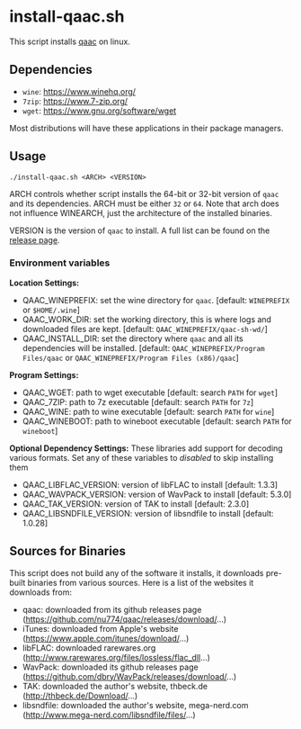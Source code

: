 # install-qaac.sh

This script installs [qaac](https://github.com/nu774/qaac) on linux.

## Dependencies

- `wine`: https://www.winehq.org/
- `7zip`: https://www.7-zip.org/
- `wget`: https://www.gnu.org/software/wget

Most distributions will have these applications in their package managers.

## Usage

`./install-qaac.sh <ARCH> <VERSION>`

ARCH controls whether script installs the 64-bit or 32-bit version of `qaac` and its dependencies. 
ARCH must be either `32` or `64`.
Note that arch does not influence WINEARCH, just the architecture of the installed binaries.

VERSION is the version of `qaac` to install.
A full list can be found on the [release page](https://github.com/nu774/qaac/releases).

### Environment variables

__Location Settings:__
- QAAC_WINEPREFIX: set the wine directory for `qaac`. [default: `WINEPREFIX` or `$HOME/.wine`]
- QAAC_WORK_DIR: set the working directory, this is where logs and downloaded files are kept. [default: `QAAC_WINEPREFIX/qaac-sh-wd/`] 
- QAAC_INSTALL_DIR: set the directory where `qaac` and all its dependencies will be installed. [default: `QAAC_WINEPREFIX/Program Files/qaac` or `QAAC_WINEPREFIX/Program Files (x86)/qaac`]

__Program Settings:__
- QAAC_WGET: path to wget executable [default: search `PATH` for `wget`]
- QAAC_7ZIP: path to 7z executable [default: search `PATH` for `7z`]
- QAAC_WINE: path to wine executable [default: search `PATH` for `wine`]
- QAAC_WINEBOOT: path to wineboot executable [default: search `PATH` for `wineboot`]

__Optional Dependency Settings:__
These libraries add support for decoding various formats.
Set any of these variables to _disabled_ to skip installing them

- QAAC_LIBFLAC_VERSION: version of libFLAC to install [default: 1.3.3]
- QAAC_WAVPACK_VERSION: version of WavPack to install [default: 5.3.0]
- QAAC_TAK_VERSION: version of TAK to install [default: 2.3.0]
- QAAC_LIBSNDFILE_VERSION: version of libsndfile to install [default: 1.0.28]

## Sources for Binaries

This script does not build any of the software it installs, it downloads pre-built binaries from various sources.
Here is a list of the websites it downloads from:

- qaac: downloaded from its github releases page (https://github.com/nu774/qaac/releases/download/...)
- iTunes: downloaded from Apple's website (https://www.apple.com/itunes/download/...)
- libFLAC: downloaded rarewares.org (http://www.rarewares.org/files/lossless/flac_dll...)
- WavPack: downloaded its github releases page (https://github.com/dbry/WavPack/releases/download/...)
- TAK: downloaded the author's website, thbeck.de (http://thbeck.de/Download/...)
- libsndfile: downloaded the author's website, mega-nerd.com (http://www.mega-nerd.com/libsndfile/files/...)
